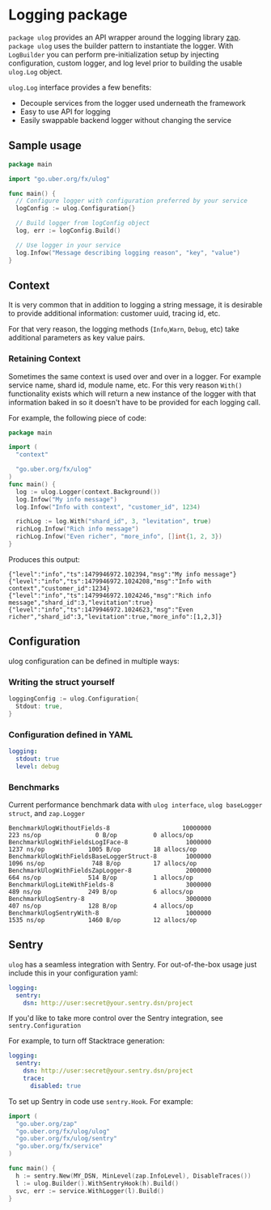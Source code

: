 # Logging package

`package ulog` provides an API wrapper around the logging library
[zap](https://github.com/uber-go/zap). `package ulog` uses the builder pattern
to instantiate the logger. With `LogBuilder` you can perform pre-initialization
setup by injecting configuration, custom logger, and log level prior to building
the usable `ulog.Log` object.

`ulog.Log` interface provides a few benefits:

- Decouple services from the logger used underneath the framework
- Easy to use API for logging
- Easily swappable backend logger without changing the service

## Sample usage

```go
package main

import "go.uber.org/fx/ulog"

func main() {
  // Configure logger with configuration preferred by your service
  logConfig := ulog.Configuration{}

  // Build logger from logConfig object
  log, err := logConfig.Build()

  // Use logger in your service
  log.Infow("Message describing logging reason", "key", "value")
}
```

## Context

It is very common that in addition to logging a string message, it is desirable
to provide additional information: customer uuid, tracing id, etc.

For that very reason, the logging methods (`Info`,`Warn`, `Debug`, etc) take
additional parameters as key value pairs.

### Retaining Context

Sometimes the same context is used over and over in a logger. For example
service name, shard id, module name, etc. For this very reason `With()`
functionality exists which will return a new instance of the logger with
that information baked in so it doesn't have to be provided
for each logging call.

For example, the following piece of code:

```go
package main

import (
  "context"

  "go.uber.org/fx/ulog"
)
func main() {
  log := ulog.Logger(context.Background())
  log.Infow("My info message")
  log.Infow("Info with context", "customer_id", 1234)

  richLog := log.With("shard_id", 3, "levitation", true)
  richLog.Infow("Rich info message")
  richLog.Infow("Even richer", "more_info", []int{1, 2, 3})
}
```

Produces this output:

```
{"level":"info","ts":1479946972.102394,"msg":"My info message"}
{"level":"info","ts":1479946972.1024208,"msg":"Info with context","customer_id":1234}
{"level":"info","ts":1479946972.1024246,"msg":"Rich info message","shard_id":3,"levitation":true}
{"level":"info","ts":1479946972.1024623,"msg":"Even richer","shard_id":3,"levitation":true,"more_info":[1,2,3]}
```

## Configuration

ulog configuration can be defined in multiple ways:

### Writing the struct yourself

```go
loggingConfig := ulog.Configuration{
  Stdout: true,
}
```

### Configuration defined in YAML

```yaml
logging:
  stdout: true
  level: debug
```

### Benchmarks

Current performance benchmark data with `ulog interface`,
`ulog baseLogger struct`, and `zap.Logger`

```
BenchmarkUlogWithoutFields-8                    10000000               223 ns/op               0 B/op          0 allocs/op
BenchmarkUlogWithFieldsLogIFace-8                1000000              1237 ns/op            1005 B/op         18 allocs/op
BenchmarkUlogWithFieldsBaseLoggerStruct-8        1000000              1096 ns/op             748 B/op         17 allocs/op
BenchmarkUlogWithFieldsZapLogger-8               2000000               664 ns/op             514 B/op          1 allocs/op
BenchmarkUlogLiteWithFields-8                    3000000               489 ns/op             249 B/op          6 allocs/op
BenchmarkUlogSentry-8                            3000000               407 ns/op             128 B/op          4 allocs/op
BenchmarkUlogSentryWith-8                        1000000              1535 ns/op            1460 B/op         12 allocs/op
```

## Sentry

`ulog` has a seamless integration with Sentry. For out-of-the-box usage
just include this in your configuration yaml:

```yaml
logging:
  sentry:
    dsn: http://user:secret@your.sentry.dsn/project
```

If you'd like to take more control over the Sentry integration, see
`sentry.Configuration`

For example, to turn off Stacktrace generation:

```yaml
logging:
  sentry:
    dsn: http://user:secret@your.sentry.dsn/project
    trace:
      disabled: true
```

To set up Sentry in code use `sentry.Hook`. For example:

```go
import (
  "go.uber.org/zap"
  "go.uber.org/fx/ulog/ulog"
  "go.uber.org/fx/ulog/sentry"
  "go.uber.org/fx/service"
)

func main() {
  h := sentry.New(MY_DSN, MinLevel(zap.InfoLevel), DisableTraces())
  l := ulog.Builder().WithSentryHook(h).Build()
  svc, err := service.WithLogger(l).Build()
}
```
